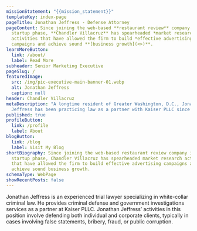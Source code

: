 ```yaml
---
missionStatement: "{{mission_statement}}"
templateKey: index-page
pageTitle: Jonathan Jeffress - Defense Attorney
pageContent: Since joining the web-based **restaurant review** company in its
  startup phase, **Chandler Villacruz** has spearheaded *market research*
  activities that have allowed the firm to build *effective advertising*
  campaigns and achieve sound **[business growth](<>)**.
learnMoreButton:
  link: /about/
  label: Read More
subheader: Senior Marketing Executive
pageSlug: /
featuredImage:
  src: /img/pic-executive-main-banner-01.webp
  alt: Jonathan Jeffress
  caption: null
header: Chandler Villacruz
metaDescription: "A longtime resident of Greater Washington, D.C., Jonathan
  Jeffress has been practicing law as a partner with Kaiser PLLC since 2016. "
published: true
profileButton:
  link: /profile
  label: About
blogButton:
  link: /blog
  label: Visit My Blog
shortBiography: Since joining the web-based restaurant review company in its
  startup phase, Chandler Villacruz has spearheaded market research activities
  that have allowed the firm to build effective advertising campaigns and
  achieve sound business growth.
schemaType: WebPage
showRecentPosts: false
---
```

Jonathan Jeffress is an experienced trial lawyer specializing in white-collar criminal law. He provides criminal defense and government investigations services as a partner at Kaiser PLLC. Jonathan Jeffress’ activities in this position involve defending both individual and corporate clients, typically in cases involving false statements, bribery, fraud, or public corruption.